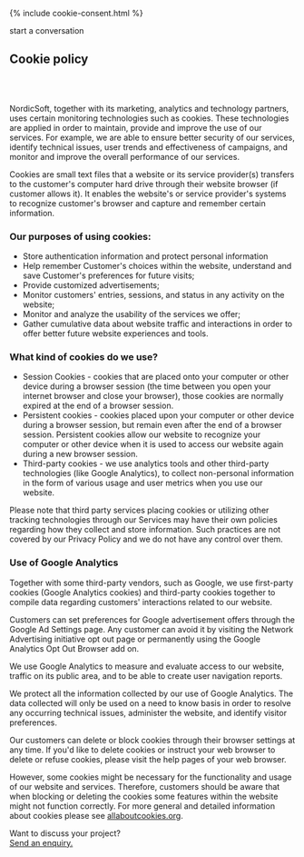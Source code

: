 {% include cookie-consent.html %}
<section class="cookie-policy">
<div class="container">
    <div class="start-conversation">
        <p class="h2-text">start a conversation</p>
    </div>
</div>
<div class="cookie-header">
    <div class="container">
                <h1 class="contact-title">Cookie policy</h1>
            </div>
            </div>
    <div class="container">
    <br>
    <br>
                    <p>NordicSoft, together with its marketing, analytics and technology partners, uses certain monitoring technologies such as cookies. These technologies are applied in order to maintain, provide and improve the use of our services.  For example, we are able to ensure better security of our services, identify technical issues, user trends and effectiveness of campaigns, and monitor and improve the overall performance of our services.</p>
                    <p>Cookies are small text files that a website or its service provider(s) transfers to the customer's computer hard drive through their website browser (if customer allows it). It enables the website's or service provider's systems to recognize customer's browser and capture and remember certain information.</p>
                    <h3>Our purposes of using cookies:</h3>
                    <ul>
                        <li>Store authentication information and protect personal information</li>
                        <li>Help remember Customer's choices within the website, understand and save Customer's preferences for future visits;</li>
                        <li>Provide customized advertisements;</li>
                        <li>Monitor customers' entries, sessions, and status in any activity on the website;</li>
                        <li>Monitor and analyze the usability of the services we offer;</li>
                        <li>Gather cumulative data about website traffic and interactions in order to offer better future website experiences and tools.</li>
                    </ul>
                    <h3>What kind of cookies do we use?</h3>
                    <ul>
                        <li>Session Cookies - cookies that are placed onto your computer or other device during a browser session (the time between you open your internet browser and close your browser), those cookies are normally expired at the end of a browser session.</li>
                        <li>Persistent cookies - cookies placed upon your computer or other device during a browser session, but remain even after the end of a browser session. Persistent cookies allow our website to recognize your computer or other device when it is used to access our website again during a new browser session.</li>
                        <li>Third-party cookies - we use analytics tools and other third-party technologies (like Google Analytics), to collect non-personal information in the form of various usage and user metrics when you use our website.</li>
                    </ul>
                    <p>Please note that third party services placing cookies or utilizing other tracking technologies through our Services may have their own policies regarding how they collect and store information. Such practices are not covered by our Privacy Policy and we do not have any control over them. </p>
                    <h3>Use of Google Analytics</h3>
                    <p>Together with some third-party vendors, such as Google, we use first-party cookies (Google Analytics cookies) and third-party cookies together to compile data regarding customers' interactions related to our website.</p>
                    <p>Customers can set preferences for Google advertisement offers through the Google Ad Settings page. Any customer can avoid it by visiting the Network Advertising initiative opt out page or permanently using the Google Analytics Opt Out Browser add on.</p>
                    <p>We use Google Analytics to measure and evaluate access to our website, traffic on its public area, and to be able to create user navigation reports.</p>
                    <p>We protect all the information collected by our use of Google Analytics. The data collected will only be used on a need to know basis in order to resolve any occurring technical issues, administer the website, and identify visitor preferences.</p>
                    <p>Our customers can delete or block cookies through their browser settings at any time. If you'd like to delete cookies or instruct your web browser to delete or refuse cookies, please visit the help pages of your web browser.</p>
                    <p>However, some cookies might be necessary for the functionality and usage of our website and services. Therefore, customers should be aware that when blocking or deleting the cookies some features within the website might not function correctly. For more general and detailed information about cookies please see <a class="text-primary" href="http://www.allaboutcookies.org/" title="all about cookies" rel="noopener noreferrer nofollow" target="_blank">allaboutcookies.org</a>.</p>
    </div> 
</section>
<section id="get-in-touch-cookie">
  <div class="cookie-footer">
    <div class="container">
      <div class="cookie-footer-text">
        <div class="h2-text">Want to discuss your project?</div>
        <a class="mail" href="mailto:info@nordicsoft.ee"
              title="email" aria-label="email">Send an enquiry.</a>
      </div>
  </div>
  </div>
</section>
